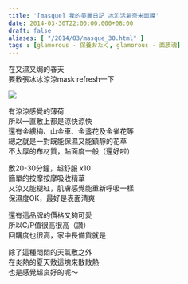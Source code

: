 ```yaml
---
title: '[masque] 我的美麗日記 冰沁活氧奈米面膜'
date: 2014-03-30T22:00:00.000+08:00
draft: false
aliases: [ "/2014/03/masque_30.html" ]
tags : [glamorous - 保養おたく, glamorous - 面膜魂]
---
```


在又濕又焗的春天  
要敷張冰冰涼涼mask refresh一下  

[![](https://4.bp.blogspot.com/-q94ezpff4W8/XDCGC0kAneI/AAAAAAAAEPA/Lx2ioA2jnIUBGKjVc3irGDllU4ua3M9HACLcBGAs/s640/58.jpg)](https://4.bp.blogspot.com/-q94ezpff4W8/XDCGC0kAneI/AAAAAAAAEPA/Lx2ioA2jnIUBGKjVc3irGDllU4ua3M9HACLcBGAs/s1600/58.jpg)

有涼涼感覺的薄荷  
所以一直敷上都是涼快涼快  
還有金縷梅、山金車、金盞花及金雀花等  
總之就是一對既能保濕又能鎮靜的花草  
不太厚的布材質，貼面度一般（還好啦）  
  
敷20-30分鐘，超舒服 x10  
簡單的按摩按摩吸收精華  
又涼又能褪紅，肌膚感覺能重新呼吸一樣  
保濕度OK，最好是表面清爽  
  
還有這品牌的價格又夠可愛  
所以C/P值很高很高（讚）  
回購度也很高，家中長備貨就是  
  
除了這種悶悶的天氣敷之外  
在炎熱的夏天敷這塊來散散熱  
也是感覺超良好的呢～